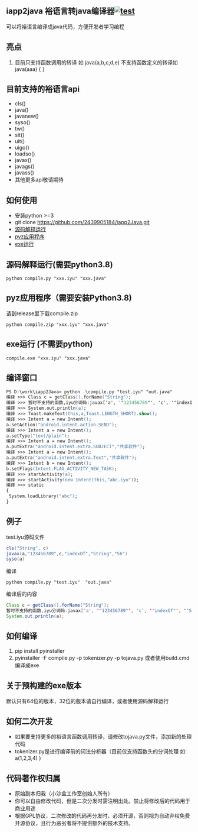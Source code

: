 ## iapp2java 裕语言转java编译器[![test](https://github.com/2439905184/iapp2Java/actions/workflows/test.yml/badge.svg)](https://github.com/2439905184/iapp2Java/actions/workflows/test.yml)
可以将裕语言编译成java代码，方便开发者学习编程
## 亮点
<ol>
<li>目前只支持函数调用的转译 如 java(a,b,c,d,e) 不支持函数定义的转译如 java(aaa) { }
</li>
</ol>

## 目前支持的裕语言api
* cls()
* java()
* javanew()
* syso()
* tw()
* sit()
* uit()
* uigo()
* loadso()
* javax()
* javags()
* javass()
* 其他更多api敬请期待

## 如何使用
* 安装python >=3
* git clone https://github.com/2439905184/iapp2Java.git
* [源码解释运行](#源码解释运行需要python38)
* [pyz应用程序](#pyz应用程序需要安装python38)
* [exe运行](#源码解释运行需要python38)
## 源码解释运行(需要python3.8)
```
python compile.py "xxx.iyu" "xxx.java"
```
## pyz应用程序（需要安装Python3.8) 
请到release里下载compile.zip
```
python compile.zip "xxx.iyu" "xxx.java"
```
## exe运行 (不需要python)
```
compile.exe "xxx.iyu" "xxx.java"
```
## 编译窗口
```ps
PS D:\work\iapp2Java> python .\compile.py "test.iyu" "out.java"
编译 >>> Class c = getClass().forName("String");
编译 >>> 暂时不支持的函数,iyu分词码:javax['a', '"123456789"', 'c', '"indexOf"', '"String"', '"56"'];
编译 >>> System.out.println(a);
编译 >>> Toast.makeText(this,a,Toast.LENGTH_SHORT).show();
编译 >>> Intent a = new Intent();
a.setAction("android.intent.action.SEND");
编译 >>> Intent a = new Intent();
a.setType("text/plain");
编译 >>> Intent a = new Intent();
a.putExtra("android.intent.extra.SUBJECT","共享软件");
编译 >>> Intent a = new Intent();
a.putExtra("android.intent.extra.Text","共享软件");
编译 >>> Intent b = new Intent();
b.setFlags(Intent.FLAG_ACTIVITY_NEW_TASK);
编译 >>> startActivity(a);
编译 >>> startActivity(new Intent(this,"abc.iyu"));
编译 >>> static
{
 System.loadLibrary("abc");
}
```
## 例子
test.iyu源码文件
```java
cls("String", c)
javax(a,"123456789",c,"indexOf","String","56")
syso(a)
```
编译
```
python compile.py "test.iyu"  "out.java"
```
编译后的内容
```java
Class c = getClass().forName("String");
暂时不支持的函数,iyu分词码:javax['a', '"123456789"', 'c', '"indexOf"', '"String"', '"56"'];
System.out.println(a);

```
## 如何编译
<ol>
<li>pip install pyinstaller</li>
<li>pyinstaller -F compile.py -p tokenizer.py -p tojava.py 或者使用build.cmd编译成exe
</ol>

## 关于预构建的exe版本
默认只有64位的版本，32位的版本请自行编译，或者使用源码解释运行

## 如何二次开发
* 如果要支持更多的裕语言函数调用转译，请修改tojava.py文件，添加新的处理代码
* tokenizer.py是进行编译前的词法分析器（目前仅支持函数头的分词处理 如: a(1,2,3,4)  )

## 代码著作权归属
* 原始副本归我（小沙盒工作室创始人所有）
* 你可以自由修改代码，但是二次分发时需注明出处。禁止将修改后的代码用于商业用途
* 根据GPL协议，二次修改的代码再分发时，必须开源，否则视为自动弃权免费开源协议，且行为恶劣者将不提供额外的技术支持。
